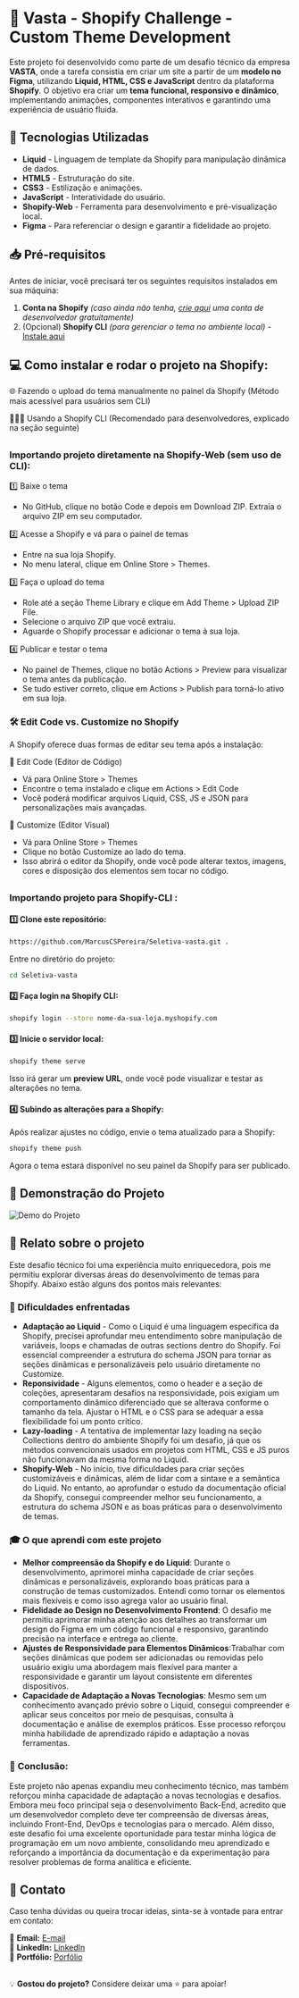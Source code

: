 # 🛒 **Vasta** - Shopify Challenge - Custom Theme Development

Este projeto foi desenvolvido como parte de um desafio técnico da empresa **VASTA**, onde a tarefa consistia em criar um site a partir de um **modelo no Figma**, utilizando **Liquid, HTML, CSS e JavaScript** dentro da plataforma **Shopify**. O objetivo era criar um **tema funcional, responsivo e dinâmico**, implementando animações, componentes interativos e garantindo uma experiência de usuário fluida.

## 🚀 Tecnologias Utilizadas

- **Liquid** - Linguagem de template da Shopify para manipulação dinâmica de dados.
- **HTML5** - Estruturação do site.
- **CSS3** - Estilização e animações.
- **JavaScript** - Interatividade do usuário.
- **Shopify-Web** - Ferramenta para desenvolvimento e pré-visualização local.
- **Figma** - Para referenciar o design e garantir a fidelidade ao projeto.

##

## 📥 Pré-requisitos

Antes de iniciar, você precisará ter os seguintes requisitos instalados em sua máquina:

1. **Conta na Shopify** *(caso ainda não tenha, [crie aqui](https://www.shopify.com/) uma conta de desenvolvedor gratuitamente)*
2. (Opcional) **Shopify CLI** *(para gerenciar o tema no ambiente local)* - [Instale aqui](https://shopify.dev/docs/themes/tools/cli/installation)

## 

## 💻 Como instalar e rodar o projeto na Shopify:

🌐 Fazendo o upload do tema manualmente no painel da Shopify (Método mais acessível para usuários sem CLI)

👨🏽‍💻 Usando a Shopify CLI (Recomendado para desenvolvedores, explicado na seção seguinte)

##

### Importando projeto diretamente na **Shopify-Web** (sem uso de CLI):

  1️⃣ Baixe o tema
  * No GitHub, clique no botão Code e depois em Download ZIP.
  Extraia o arquivo ZIP em seu computador.
  
  2️⃣ Acesse a Shopify e vá para o painel de temas
  * Entre na sua loja Shopify.
  * No menu lateral, clique em Online Store > Themes.
  
  3️⃣ Faça o upload do tema
  * Role até a seção Theme Library e clique em Add Theme > Upload ZIP File.
  * Selecione o arquivo ZIP que você extraiu.
  * Aguarde o Shopify processar e adicionar o tema à sua loja.
    
  4️⃣ Publicar e testar o tema
  * No painel de Themes, clique no botão Actions > Preview para visualizar o tema antes da publicação.
  * Se tudo estiver correto, clique em Actions > Publish para torná-lo ativo em sua loja.

### 🛠 Edit Code vs. Customize no Shopify

  A Shopify oferece duas formas de editar seu tema após a instalação:
  
  📝 Edit Code (Editor de Código)
  
  - Vá para Online Store > Themes
  - Encontre o tema instalado e clique em Actions > Edit Code
  - Você poderá modificar arquivos Liquid, CSS, JS e JSON para personalizações mais avançadas.
  
  🎨 Customize (Editor Visual)

  - Vá para Online Store > Themes
  - Clique no botão Customize ao lado do tema.
  - Isso abrirá o editor da Shopify, onde você pode alterar textos, imagens, cores e disposição dos elementos sem tocar no código.

##

### Importando projeto para **Shopify-CLI** :

#### 1️⃣ Clone este repositório:

```bash
https://github.com/MarcusCSPereira/Seletiva-vasta.git .
```
Entre no diretório do projeto:

```bash
cd Seletiva-vasta
```

#### 2️⃣ Faça login na Shopify CLI:

```bash
shopify login --store nome-da-sua-loja.myshopify.com
```

#### 3️⃣ Inicie o servidor local:

```bash
shopify theme serve
```

Isso irá gerar um **preview URL**, onde você pode visualizar e testar as alterações no tema.

#### 4️⃣ Subindo as alterações para a Shopify:

Após realizar ajustes no código, envie o tema atualizado para a Shopify:

```bash
shopify theme push
```

Agora o tema estará disponível no seu painel da Shopify para ser publicado.


## 🎥 Demonstração do Projeto

![Demo do Projeto](example/example.gif)

## 📖 Relato sobre o projeto

Este desafio técnico foi uma experiência muito enriquecedora, pois me permitiu explorar diversas áreas do desenvolvimento de temas para Shopify. Abaixo estão alguns dos pontos mais relevantes:

### 🚧 **Dificuldades enfrentadas**
- **Adaptação ao Liquid** - Como o Liquid é uma linguagem específica da Shopify, precisei aprofundar meu entendimento sobre manipulação de variáveis, loops e chamadas de outras sections dentro do Shopify. Foi essencial compreender a estrutura do schema JSON para tornar as seções dinâmicas e personalizáveis pelo usuário diretamente no Customize.
- **Reponsividade** - Alguns elementos, como o header e a seção de coleções, apresentaram desafios na responsividade, pois exigiam um comportamento dinâmico diferenciado que se alterava conforme o tamanho da tela. Ajustar o HTML e o CSS para se adequar a essa flexibilidade foi um ponto crítico.
- **Lazy-loading** - A tentativa de implementar lazy loading na seção Collections dentro do ambiente Shopify foi um desafio, já que os métodos convencionais usados em projetos com HTML, CSS e JS puros não funcionavam da mesma forma no Liquid.
- **Shopify-Web** - No início, tive dificuldades para criar seções customizáveis e dinâmicas, além de lidar com a sintaxe e a semântica do Liquid. No entanto, ao aprofundar o estudo da documentação oficial da Shopify, consegui compreender melhor seu funcionamento, a estrutura do schema JSON e as boas práticas para o desenvolvimento de temas.

### 🎓 **O que aprendi com este projeto**
- **Melhor compreensão da Shopify e do Liquid**: Durante o desenvolvimento, aprimorei minha capacidade de criar seções dinâmicas e personalizáveis, explorando boas práticas para a construção de temas customizados. Entendi como tornar os elementos mais flexíveis e como isso agrega valor ao usuário final.
- **Fidelidade ao Design no Desenvolvimento Frontend**: O desafio me permitiu aprimorar minha atenção aos detalhes ao transformar um design do Figma em um código funcional e responsivo, garantindo precisão na interface e entrega ao cliente.
- **Ajustes de Responsividade para Elementos Dinâmicos**:Trabalhar com seções dinâmicas que podem ser adicionadas ou removidas pelo usuário exigiu uma abordagem mais flexível para manter a responsividade e garantir um layout consistente em diferentes dispositivos.
- **Capacidade de Adaptação a Novas Tecnologias**: Mesmo sem um conhecimento avançado prévio sobre o Liquid, consegui compreender e aplicar seus conceitos por meio de pesquisas, consulta à documentação e análise de exemplos práticos. Esse processo reforçou minha habilidade de aprendizado rápido e adaptação a novas ferramentas.

### 🚀 **Conclusão**:
Este projeto não apenas expandiu meu conhecimento técnico, mas também reforçou minha capacidade de adaptação a novas tecnologias e desafios. Embora meu foco principal seja o desenvolvimento Back-End, acredito que um desenvolvedor completo deve ter compreensão de diversas áreas, incluindo Front-End, DevOps e tecnologias para o mercado.
Além disso, este desafio foi uma excelente oportunidade para testar minha lógica de programação em um novo ambiente, consolidando meu aprendizado e reforçando a importância da documentação e da experimentação para resolver problemas de forma analítica e eficiente.

## 📩 Contato

Caso tenha dúvidas ou queira trocar ideias, sinta-se à vontade para entrar em contato:

📧 **Email:** [E-mail](contato.marcuscspereira@gmail.com)  
💼 **LinkedIn:** [LinkedIn](https://www.linkedin.com/in/marcuscspereira/)  
📂 **Portfólio:** [Porfólio](https://marcuscspereira.netlify.app)

##

💡 **Gostou do projeto?** Considere deixar uma ⭐ para apoiar!
